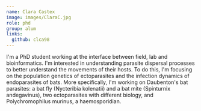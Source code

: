 ```yaml
---
name: Clara Castex
image: images/ClaraC.jpg
role: phd
group: alum
links:
  github: clca98
---
```


I'm a PhD student working at the interface between field, lab and bioinformatics. I'm interested in understanding parasite dispersal processes to better understand the movements of their hosts. To do this, I'm focusing on the population genetics of ectoparasites and the infection dynamics of endoparasites of bats. More specifically, 
I'm working on Daubenton's bat parasites: a bat fly (Nycteribia kolenatii) and a bat mite (Spinturnix andegavinus), two ectoparasites with different biology, and Polychromophilus murinus, a haemosporidian.
